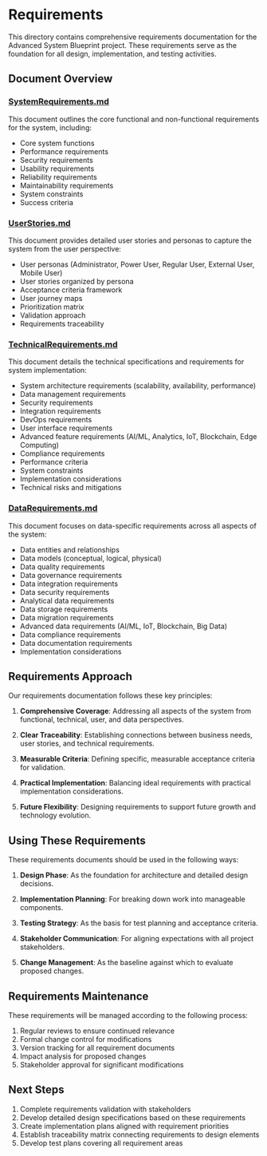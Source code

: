 # Requirements

This directory contains comprehensive requirements documentation for the Advanced System Blueprint project. These requirements serve as the foundation for all design, implementation, and testing activities.

## Document Overview

### [SystemRequirements.md](./SystemRequirements.md)

This document outlines the core functional and non-functional requirements for the system, including:

- Core system functions
- Performance requirements
- Security requirements
- Usability requirements
- Reliability requirements
- Maintainability requirements
- System constraints
- Success criteria

### [UserStories.md](./UserStories.md)

This document provides detailed user stories and personas to capture the system from the user perspective:

- User personas (Administrator, Power User, Regular User, External User, Mobile User)
- User stories organized by persona
- Acceptance criteria framework
- User journey maps
- Prioritization matrix
- Validation approach
- Requirements traceability

### [TechnicalRequirements.md](./TechnicalRequirements.md)

This document details the technical specifications and requirements for system implementation:

- System architecture requirements (scalability, availability, performance)
- Data management requirements
- Security requirements
- Integration requirements
- DevOps requirements
- User interface requirements
- Advanced feature requirements (AI/ML, Analytics, IoT, Blockchain, Edge Computing)
- Compliance requirements
- Performance criteria
- System constraints
- Implementation considerations
- Technical risks and mitigations

### [DataRequirements.md](./DataRequirements.md)

This document focuses on data-specific requirements across all aspects of the system:

- Data entities and relationships
- Data models (conceptual, logical, physical)
- Data quality requirements
- Data governance requirements
- Data integration requirements
- Data security requirements
- Analytical data requirements
- Data storage requirements
- Data migration requirements
- Advanced data requirements (AI/ML, IoT, Blockchain, Big Data)
- Data compliance requirements
- Data documentation requirements
- Implementation considerations

## Requirements Approach

Our requirements documentation follows these key principles:

1. **Comprehensive Coverage**: Addressing all aspects of the system from functional, technical, user, and data perspectives.

2. **Clear Traceability**: Establishing connections between business needs, user stories, and technical requirements.

3. **Measurable Criteria**: Defining specific, measurable acceptance criteria for validation.

4. **Practical Implementation**: Balancing ideal requirements with practical implementation considerations.

5. **Future Flexibility**: Designing requirements to support future growth and technology evolution.

## Using These Requirements

These requirements documents should be used in the following ways:

1. **Design Phase**: As the foundation for architecture and detailed design decisions.

2. **Implementation Planning**: For breaking down work into manageable components.

3. **Testing Strategy**: As the basis for test planning and acceptance criteria.

4. **Stakeholder Communication**: For aligning expectations with all project stakeholders.

5. **Change Management**: As the baseline against which to evaluate proposed changes.

## Requirements Maintenance

These requirements will be managed according to the following process:

1. Regular reviews to ensure continued relevance
2. Formal change control for modifications
3. Version tracking for all requirement documents
4. Impact analysis for proposed changes
5. Stakeholder approval for significant modifications

## Next Steps

1. Complete requirements validation with stakeholders
2. Develop detailed design specifications based on these requirements
3. Create implementation plans aligned with requirement priorities
4. Establish traceability matrix connecting requirements to design elements
5. Develop test plans covering all requirement areas
